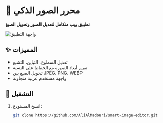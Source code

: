 # 🎨 محرر الصور الذكي  
**تطبيق ويب متكامل لتعديل الصور وتحويل الصيغ**  

![واجهة التطبيق](screenshot.jpg)

## ✨ المميزات  
- تعديل السطوع، التباين، التشبع  
- تغيير أبعاد الصورة مع الحفاظ على النسبة  
- تحويل الصيغ بين JPEG، PNG، WEBP  
- واجهة مستخدم عربية متجاوبة  

## 🚀 التشغيل  
1. انسخ المستودع:  
   ```bash
   git clone https://github.com/AliAlMadouri/smart-image-editor.git
